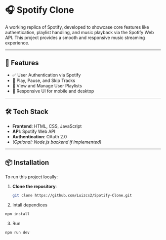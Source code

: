 # 🎧 Spotify Clone

A working replica of Spotify, developed to showcase core features like authentication, playlist handling, and music playback via the Spotify Web API. This project provides a smooth and responsive music streaming experience.

---

## 🚀 Features

- ✅ User Authentication via Spotify
- 🎵 Play, Pause, and Skip Tracks
- 📁 View and Manage User Playlists
- 📱 Responsive UI for mobile and desktop

---

## 🛠️ Tech Stack

- **Frontend**: HTML, CSS, JavaScript
- **API**: Spotify Web API
- **Authentication**: OAuth 2.0
- *(Optional: Node.js backend if implemented)*

---

## 📦 Installation

To run this project locally:

1. **Clone the repository**:
   ```bash
   git clone https://github.com/Luizcs2/Spotify-Clone.git
   ```
2. Intall dependices 
 ```bash
npm install
```

3. Run
```bash
npm run dev
```
